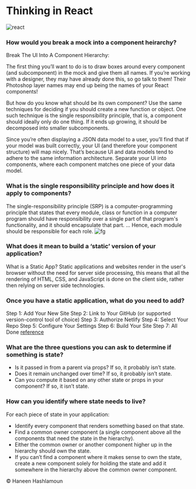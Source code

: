 # Thinking in React

![react](https://www.codeproject.com/KB/scripting/997133/image2.png)

### How would you break a mock into a component heirarchy?

Break The UI Into A Component Hierarchy:

The first thing you’ll want to do is to draw boxes around every component (and subcomponent) in the mock and give them all names. If you’re working with a designer, they may have already done this, so go talk to them! Their Photoshop layer names may end up being the names of your React components!

But how do you know what should be its own component? Use the same techniques for deciding if you should create a new function or object. One such technique is the single responsibility principle, that is, a component should ideally only do one thing. If it ends up growing, it should be decomposed into smaller subcomponents.

Since you’re often displaying a JSON data model to a user, you’ll find that if your model was built correctly, your UI (and therefore your component structure) will map nicely. That’s because UI and data models tend to adhere to the same information architecture. Separate your UI into components, where each component matches one piece of your data model.

### What is the single responsibility principle and how does it apply to components?
The single-responsibility principle (SRP) is a computer-programming principle that states that every module, class or function in a computer program should have responsibility over a single part of that program's functionality, and it should encapsulate that part. ... Hence, each module should be responsible for each role.
![fg](https://www.logiqlabs.com/wp-content/uploads/2021/04/SRP.png)

### What does it mean to build a ‘static’ version of your application?

What is a Static App? Static applications and websites render in the user's browser without the need for server side processing, this means that all the rendering of HTML, CSS, and JavaScript is done on the client side, rather then relying on server side technologies.

### Once you have a static application, what do you need to add?

Step 1: Add Your New Site
Step 2: Link to Your GitHub (or supported version-control tool of choice)
Step 3: Authorize Netlify
Step 4: Select Your Repo
Step 5: Configure Your Settings
Step 6: Build Your Site
Step 7: All Done
[reference](https://www.netlify.com/blog/2016/10/27/a-step-by-step-guide-deploying-a-static-site-or-single-page-app/)

### What are the three questions you can ask to determine if something is state?
- Is it passed in from a parent via props? If so, it probably isn’t state.
- Does it remain unchanged over time? If so, it probably isn’t state.
- Can you compute it based on any other state or props in your component? If so, it isn’t state.


### How can you identify where state needs to live?

For each piece of state in your application:

- Identify every component that renders something based on that state.
- Find a common owner component (a single component above all the components that need the state in the hierarchy).
- Either the common owner or another component higher up in the hierarchy should own the state.
- If you can’t find a component where it makes sense to own the state, create a new component solely for holding the state and add it somewhere in the hierarchy above the common owner component.



© Haneen Hashlamoun
